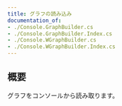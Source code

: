 ```yaml
---
title: グラフの読み込み
documentation_of: 
- ./Console.GraphBuilder.cs
- ./Console.GraphBuilder.Index.cs
- ./Console.WGraphBuilder.cs
- ./Console.WGraphBuilder.Index.cs
---
```


## 概要

グラフをコンソールから読み取ります。